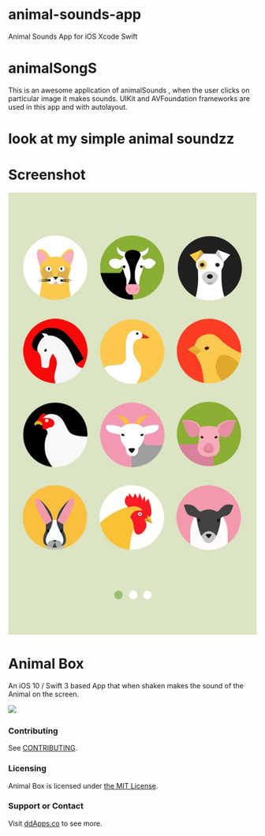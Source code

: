# animal-sounds-app
Animal Sounds App for iOS Xcode Swift


# animalSongS
This is an awesome application of animalSounds , when the user clicks on particular image it makes sounds. UIKit and AVFoundation frameworks are used in this app and with autolayout.
# look at my simple animal soundzz

# Screenshot
![animalsoundz](sketch.jpg)


# Animal Box
An iOS 10 / Swift 3 based App that when shaken makes the sound of the Animal on the screen. 

![](art/screenshot/animalbox01.gif?raw=true)

### Contributing
See [CONTRIBUTING](CONTRIBUTING.md).

### Licensing
Animal Box is licensed under [the MIT License](LICENSE).

### Support or Contact
Visit [ddApps.co](http://ddapps.co) to see more.

